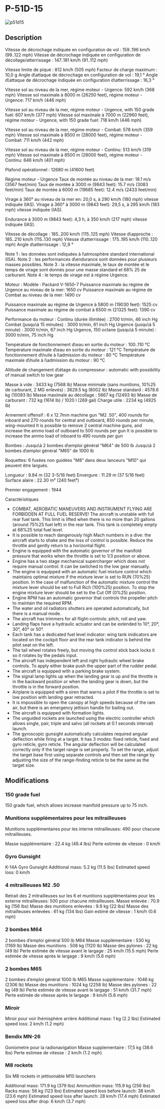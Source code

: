 # P-51D-15

![p51d15](../images/p51d15.png)

## Description

Vitesse de décrochage indiquée en configuration de vol : 159..196 km/h (99..122 mph)
Vitesse de décrochage indiquée en configuration de décollage/atterrissage : 147..181 km/h (91..112 mph)

Vitesse limite de piqué : 812 km/h (505 mph)
Facteur de charge maximum : 10,0 g
Angle d\attaque de décrochage en configuration de vol : 19,1 °
Angle d\attaque de décrochage indiquée en configuration d\atterrissage : 16,3 °

Vitesse sol au niveau de la mer, régime moteur - Urgence: 592 km/h (368 mph)
Vitesse sol maximale à 8000 m (26250 feet), régime moteur - Urgence: 717 km/h (446 mph)

Vitesse sol au niveau de la mer, régime moteur - Urgence, with 150 grade fuel: 607 km/h (377 mph)
Vitesse sol maximale à 7000 m (22960 feet), régime moteur - Urgence, with 150 grade fuel: 718 km/h (446 mph)

Vitesse sol au niveau de la mer, régime moteur - Combat: 578 km/h (359 mph)
Vitesse sol maximale à 8500 m (28000 feet), régime moteur - Combat: 711 km/h (442 mph)

Vitesse sol au niveau de la mer, régime moteur - Continu: 513 km/h (319 mph)
Vitesse sol maximale à 8500 m (28000 feet), régime moteur - Continu: 646 km/h (401 mph)

Plafond opérationnel : 12680 m (41600 feet)

Régime moteur - Urgence
Taux de montée au niveau de la mer: 18.1 m/s (3567 feet/min)
Taux de montée à 3000 m (9843 feet): 15.7 m/s (3083 feet/min)
Taux de montée à 6000 m (19685 feet): 12.4 m/s (2433 feet/min)

Virage à 360° au niveau de la mer en: 20,0 s, à 290 km/h (180 mph) vitesse indiquée (IAS).
Virage à 360° à 3000 m (9843 feet): 29,5 s, à 295 km/h (183 mph) vitesse indiquée (IAS).

Endurance à 3000 m (9843 feet): 4,3 h, à 350 km/h (217 mph) vitesse indiquée (IAS).

Vitesse de décollage : 185..200 km/h (115..125 mph)
Vitesse d\approche : 185..210 km/h (115..130 mph)
Vitesse d\atterrissage : 175..195 km/h (110..120 mph)
Angle d\atterrissage : 12,9 °

Note 1 : les données sont indiquées à l\atmosphère standard international (ISA).
Note 2 : les performances d\endurance sont données pour plusieurs masses possibles.
Note 3 : la vitesse maximale, le taux de montée et le temps de virage sont donnés pour une masse standard et 68% 25 de carburant.
Note 4 : le temps de virage est à régime Urgence.

Moteur :
Modèle : Packard V-1650-7
Puissance maximale àu régime de Urgence au niveau de la mer: 1650 cv
Puissance maximale au régime de Combat au niveau de la mer: 1490 cv

Puissance maximale au régime de Urgence à 5800 m (19030 feet): 1525 cv
Puissance maximale au régime de combat à 6500 m (21325 feet): 1390 cv

Performance du moteur :
Continu (durée illimitée) : 2700 tr/min, 46 inch Hg
Combat (jusqu\à 15 minutes) : 3000 tr/min, 61 inch Hg
Urgence (jusqu\à 5 minute) : 3000 tr/min, 67 inch Hg
Urgence, 150 octane (jusqu\à 5 minute) : 3000 tr/min, 75 inch Hg

Température de fonctionnement d\eau en sortie du moteur : 100..110 °C
Température maximale d\eau en sortie du moteur : 121 °C
Température de fonctionnement d\huile à l\admission du moteur : 80 °C
Température maximale d\huile à l\admission du moteur : 90 °C

Altitude de changement d\étage du compresseur : automatic with possibility of manual switch to low gear

Masse à vide : 3433 kg (7568 lb)
Masse minimale (sans munitions, 10%25 de carburant, 2 MG enlevés) : 3629.5 kg (8002 lb)
Masse standard : 4578.6 kg (10093 lb)
Masse maximale au décollage : 5667 kg (12493 lb)
Masse de carburant : 732 kg (1614 lb) / 1020 l (269 gal)
Charge utile : 2234 kg (4925 lb)

Armement offensif :
6 x 12.7mm machine gun "M2 .50", 400 rounds for inboard and 270 rounds for central and outboard, 850 rounds per minute, wing-mounted
It is possible to remove 2 central machine guns, and increase the ammo load of outboard to 500 rounds per gun
It is possible to increase the ammo load of inboard to 490 rounds per gun

Bombes :
Jusqu\à 2 bombes d\emploi général "M64" de 500 lb
Jusqu\à 2 bombes d\emploi général "M65" de 1000 lb

Roquettes:
6 fusées non guidées "M8" dans deux lanceurs "M10" qui peuvent être largués.

Longueur : 9.84 m (32 3-5/16 feet)
Envergure : 11.29 m (37 5/16 feet)
Surface alaire : 22.30 m² (240 feet²)

Premier engagement : 1944

Caractéristiques
- COMBAT, AEROBATIC MANEUVERS AND INSTRUMENT FLYING ARE FORBIDDEN AT FULL FUEL RESERVE! The aircraft is unstable with full rear fuel tank. This limit is lifted when there is no more than 20 gallons (around 75%25 fuel left) in the rear tank. This tank is completely empty at 68%25 total fuel level.
- It is possible to reach dangerously high Mach numbers in a dive: the aircraft starts to shake and the loss of control is possible. Reduce the throttle and gently return to a horizontal flight.
- Engine is equipped with the automatic governor of the manifold pressure that works when the throttle is set to 1/3 position or above.
- Engine has a two stage mechanical supercharger which does not require manual control. It can be switched to the low gear manually.
- The engine is equipped with an automatic fuel mixture control which maintains optimal mixture if the mixture lever is set to RUN (70%25) position. In the case of malfunction of the automatic mixture control the mixture lever should be set to Full Rich (100%25) position. To stop the engine mixture lever should be set to the Cut Off (0%25) position.
- Engine RPM has an automatic governor that controls the propeller pitch to maintain the required RPM.
- The water and oil radiators shutters are operated automatically, but there is a manual mode.
- The aircraft has trimmers for all flight-controls: pitch, roll and yaw.
- Landing flaps have a hydraulic actuator and can be extended to 10°, 20°, 30°, 40° or 50°.
- Each tank has a dedicated fuel level indicator: wing tank inidicators are located on the cockpit floor and the rear tank indicator is behind the pilot seat on the left.
- The tail wheel rotates freely, but moving the control stick back locks it so it rotates by the pedals input.
- The aircraft has independent left and right hydraulic wheel brake controls. To apply either brake push the upper part of the rudder pedal.
- The aircraft is equipped with a parking brake system.
- The signal lamp lights up when the landing gear is up and the throttle is in the backward position or when the landing gear is down, but the throttle is in the forward position.
- Airplane is equipped with a siren that warns a pilot if the throttle is set to low position with landing gear retracted.
- It is impossible to open the canopy at high speeds because of the ram air, but there is an emergency jettison handle for bailing out.
- The aircraft is equipped with formation lights.
- The unguided rockets are launched using the electric controller which allows single, pair, triple and salvo (all rockets at 0.1 seconds interval) launch.
- The gyroscopic gunsight automatically calculates required angular deflection while firing at a target. It has 3 modes: fixed reticle, fixed and gyro reticle, gyro reticle. The angular deflection will be calculated correctly only if the target range is set properly. To set the range, adjust the target base first using separate controls and then set the range by adjusting the size of the range-finding reticle to be the same as the target size.

## Modifications

### 150 grade fuel

150 grade fuel, which allows increase manifold pressure up to 75 inch.

### Munitions supplémentaires pour les mitrailleuses

Munitions supplémentaires pour les interne mitrailleuses: 490 pour chacune mitrailleuses.

Masse supplémentaire : 22.4 kg (49.4 lbs)
Perte estimée de vitesse : 0 km/h

### Gyro Gunsight

K-14A Gyro Gunsight
Additional mass: 5.2 kg (11.5 lbs)
Estimated speed loss: 0 km/h
### 4 mitrailleuses M2 .50

Retrait des 2 mitrailleuses sur les 6 et munitions supplémentaires pour les externe mitrailleuses: 500 pour chacune mitrailleuses.
Masse enlevée : 70.9 kg (156 lbs)
Masse des munitions enlevées : 9.9 kg (22 lbs)
Masse des mitrailleuses enlevées : 61 kg (134 lbs)
Gain estimé de vitesse : 1 km/h (0.6 mph)
### 2 bombes M64

2 bombes d’emploi général 500 lb M64
Masse supplémentaire : 530 kg (1169 lb)
Masse des munitions : 508 kg (1120 lb)
Masse des pylones : 22 kg (49 lb)
Perte estimée de vitesse avant le largage : 25 km/h (15.5 mph)
Perte estimée de vitesse après le largage : 9 km/h (5.6 mph)
### 2 bombes M65

2 bombes d’emploi général 1000 lb M65
Masse supplémentaire : 1046 kg (2306 lb)
Masse des munitions : 1024 kg (2258 lb)
Masse des pylones : 22 kg (49 lb)
Perte estimée de vitesse avant le largage : 51 km/h (31.7 mph)
Perte estimée de vitesse après le largage : 9 km/h (5.6 mph)
### Miroir

Miroir pour voir lhémisphère arrière
Additional mass: 1 kg (2.2 lbs)
Estimated speed loss: 2 km/h (1.2 mph)
### Bendix MN-26

Goniometre pour la radionavigation
Masse supplementaire : 17,5 kg (38.6 lbs)
Perte estimee de vitesse : 2 km/h (1.2 mph)
### M8 rockets

Six M8 rockets in jettisonable M10 launchers

Additional mass: 171.9 kg (379 lbs)
Ammunition mass: 115.9 kg (256 lbs)
Racks mass: 56 kg (123 lbs)
Estimated speed loss before launch: 38 km/h (23.6 mph)
Estimated speed loss after launch: 28 km/h (17.4 mph)
Estimated speed loss after drop: 6 km/h (3.7 mph)
